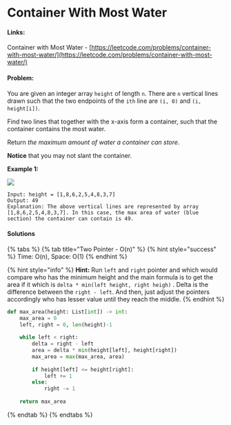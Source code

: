 # Container With Most Water

#### Links:

Container with Most Water - [https://leetcode.com/problems/container-with-most-water/](https://leetcode.com/problems/container-with-most-water/)

#### Problem:

You are given an integer array `height` of length `n`. There are `n` vertical lines drawn such that the two endpoints of the `ith` line are `(i, 0)` and `(i, height[i])`.

Find two lines that together with the x-axis form a container, such that the container contains the most water.

Return _the maximum amount of water a container can store_.

**Notice** that you may not slant the container.

**Example 1:**

![](https://s3-lc-upload.s3.amazonaws.com/uploads/2018/07/17/question\_11.jpg)

```
Input: height = [1,8,6,2,5,4,8,3,7]
Output: 49
Explanation: The above vertical lines are represented by array [1,8,6,2,5,4,8,3,7]. In this case, the max area of water (blue section) the container can contain is 49.
```

#### Solutions

{% tabs %}
{% tab title="Two Pointer - O(n)" %}
{% hint style="success" %}
Time: O(n), Space: O(1)
{% endhint %}

{% hint style="info" %}
**Hint:** Run `left` and `right` pointer and which would compare who has the minimum height and the main formula is to get the area if it which is `delta * min(left height, right heigh)` . Delta is the difference between the `right - left`. And then, just adjust the pointers accordingly who has lesser value until they reach the middle.&#x20;
{% endhint %}

```python
def max_area(height: List[int]) -> int:
    max_area = 0
    left, right = 0, len(height)-1
    
    while left < right:
        delta = right - left
        area = delta * min(height[left], height[right])
        max_area = max(max_area, area)
        
        if height[left] <= height[right]:
            left += 1
        else:
            right -= 1
            
    return max_area
```
{% endtab %}
{% endtabs %}
